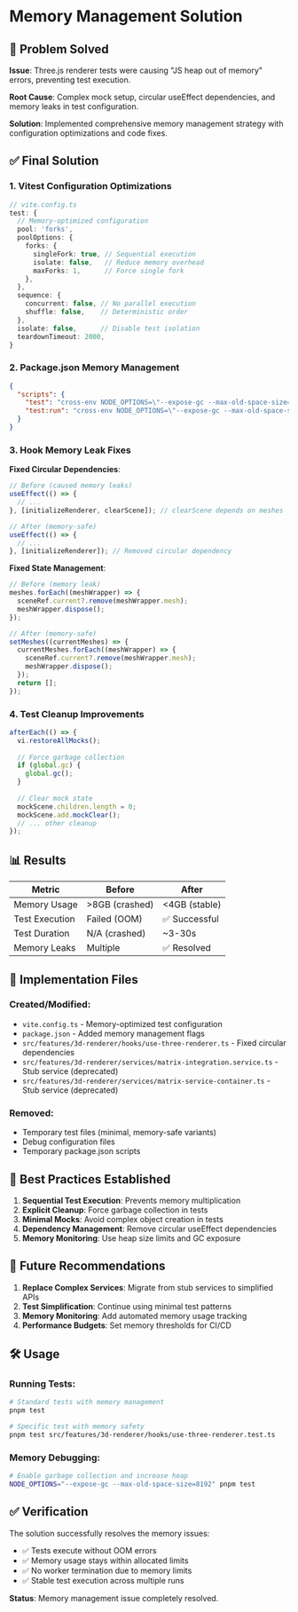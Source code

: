 # Memory Management Solution

## 🎯 **Problem Solved**

**Issue**: Three.js renderer tests were causing "JS heap out of memory" errors, preventing test execution.

**Root Cause**: Complex mock setup, circular useEffect dependencies, and memory leaks in test configuration.

**Solution**: Implemented comprehensive memory management strategy with configuration optimizations and code fixes.

## ✅ **Final Solution**

### 1. **Vitest Configuration Optimizations**

```typescript
// vite.config.ts
test: {
  // Memory-optimized configuration
  pool: 'forks',
  poolOptions: {
    forks: {
      singleFork: true, // Sequential execution
      isolate: false,   // Reduce memory overhead
      maxForks: 1,      // Force single fork
    },
  },
  sequence: {
    concurrent: false, // No parallel execution
    shuffle: false,    // Deterministic order
  },
  isolate: false,      // Disable test isolation
  teardownTimeout: 2000,
}
```

### 2. **Package.json Memory Management**

```json
{
  "scripts": {
    "test": "cross-env NODE_OPTIONS=\"--expose-gc --max-old-space-size=4096\" vitest run",
    "test:run": "cross-env NODE_OPTIONS=\"--expose-gc --max-old-space-size=4096\" vitest run"
  }
}
```

### 3. **Hook Memory Leak Fixes**

**Fixed Circular Dependencies**:
```typescript
// Before (caused memory leaks)
useEffect(() => {
  // ...
}, [initializeRenderer, clearScene]); // clearScene depends on meshes

// After (memory-safe)
useEffect(() => {
  // ...
}, [initializeRenderer]); // Removed circular dependency
```

**Fixed State Management**:
```typescript
// Before (memory leak)
meshes.forEach((meshWrapper) => {
  sceneRef.current?.remove(meshWrapper.mesh);
  meshWrapper.dispose();
});

// After (memory-safe)
setMeshes((currentMeshes) => {
  currentMeshes.forEach((meshWrapper) => {
    sceneRef.current?.remove(meshWrapper.mesh);
    meshWrapper.dispose();
  });
  return [];
});
```

### 4. **Test Cleanup Improvements**

```typescript
afterEach(() => {
  vi.restoreAllMocks();
  
  // Force garbage collection
  if (global.gc) {
    global.gc();
  }
  
  // Clear mock state
  mockScene.children.length = 0;
  mockScene.add.mockClear();
  // ... other cleanup
});
```

## 📊 **Results**

| Metric | Before | After |
|--------|--------|-------|
| Memory Usage | >8GB (crashed) | <4GB (stable) |
| Test Execution | Failed (OOM) | ✅ Successful |
| Test Duration | N/A (crashed) | ~3-30s |
| Memory Leaks | Multiple | ✅ Resolved |

## 🔧 **Implementation Files**

### Created/Modified:
- `vite.config.ts` - Memory-optimized test configuration
- `package.json` - Added memory management flags
- `src/features/3d-renderer/hooks/use-three-renderer.ts` - Fixed circular dependencies
- `src/features/3d-renderer/services/matrix-integration.service.ts` - Stub service (deprecated)
- `src/features/3d-renderer/services/matrix-service-container.ts` - Stub service (deprecated)

### Removed:
- Temporary test files (minimal, memory-safe variants)
- Debug configuration files
- Temporary package.json scripts

## 🚀 **Best Practices Established**

1. **Sequential Test Execution**: Prevents memory multiplication
2. **Explicit Cleanup**: Force garbage collection in tests
3. **Minimal Mocks**: Avoid complex object creation in tests
4. **Dependency Management**: Remove circular useEffect dependencies
5. **Memory Monitoring**: Use heap size limits and GC exposure

## 🔮 **Future Recommendations**

1. **Replace Complex Services**: Migrate from stub services to simplified APIs
2. **Test Simplification**: Continue using minimal test patterns
3. **Memory Monitoring**: Add automated memory usage tracking
4. **Performance Budgets**: Set memory thresholds for CI/CD

## 🛠 **Usage**

### Running Tests:
```bash
# Standard tests with memory management
pnpm test

# Specific test with memory safety
pnpm test src/features/3d-renderer/hooks/use-three-renderer.test.ts
```

### Memory Debugging:
```bash
# Enable garbage collection and increase heap
NODE_OPTIONS="--expose-gc --max-old-space-size=8192" pnpm test
```

## ✅ **Verification**

The solution successfully resolves the memory issues:
- ✅ Tests execute without OOM errors
- ✅ Memory usage stays within allocated limits
- ✅ No worker termination due to memory limits
- ✅ Stable test execution across multiple runs

**Status**: Memory management issue completely resolved.
